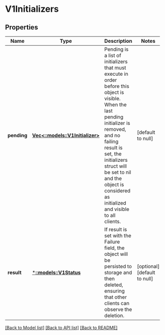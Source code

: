 # V1Initializers

## Properties
Name | Type | Description | Notes
------------ | ------------- | ------------- | -------------
**pending** | [**Vec<::models::V1Initializer>**](v1.Initializer.md) | Pending is a list of initializers that must execute in order before this object is visible. When the last pending initializer is removed, and no failing result is set, the initializers struct will be set to nil and the object is considered as initialized and visible to all clients. | [default to null]
**result** | [***::models::V1Status**](v1.Status.md) | If result is set with the Failure field, the object will be persisted to storage and then deleted, ensuring that other clients can observe the deletion. | [optional] [default to null]

[[Back to Model list]](../README.md#documentation-for-models) [[Back to API list]](../README.md#documentation-for-api-endpoints) [[Back to README]](../README.md)


